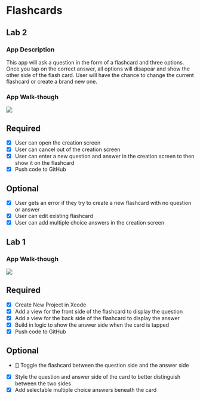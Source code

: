 # Flashcards

## Lab 2

### App Description
This app will ask a question in the form of a flashcard and three options. Once you tap on the correct answer, all options will disapear and show the other side of the flash card. 
User will have the chance to change the current flashcard or create a brand new one. 

### App Walk-though
![](https://i.imgur.com/BpYkLTz.gif)

## Required
- [x] User can open the creation screen
- [x] User can cancel out of the creation screen
- [x] User can enter a new question and answer in the creation screen to then show it on the flashcard
- [x] Push code to GitHub
## Optional
- [x] User gets an error if they try to create a new flashcard with no question or answer
- [x] User can edit existing flashcard
- [x] User can add multiple choice answers in the creation screen

## Lab 1

### App Walk-though
![](https://i.imgur.com/wdThlw7.gif)

## Required
- [x] Create New Project in Xcode
- [x] Add a view for the front side of the flashcard to display the question
- [x] Add a view for the back side of the flashcard to display the answer
- [x] Build in logic to show the answer side when the card is tapped
- [x] Push code to GitHub
## Optional
- [] Toggle the flashcard between the question side and the answer side
- [x] Style the question and answer side of the card to better distinguish between the two sides
- [x] Add selectable multiple choice answers beneath the card
